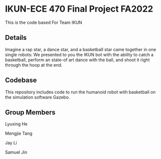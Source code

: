 # IKUN-ECE 470 Final Project FA2022
This is the code based For Team IKUN 

Details
-----
Imagine a rap star, a dance star, and a basketball star came together in one single robots: We presented to you the IKUN bot with the ability to catch a basketball, perform an state-of art dance with the ball, and shoot it right through the hoop at the end.

**Codebase**
-----
This repository includes code to run the humanoid robot with basketball on the simulation software Gazebo. 

Group Members
-----
Lyuxing He

Mengjie Tang

Jay Li

Samuel Jin





